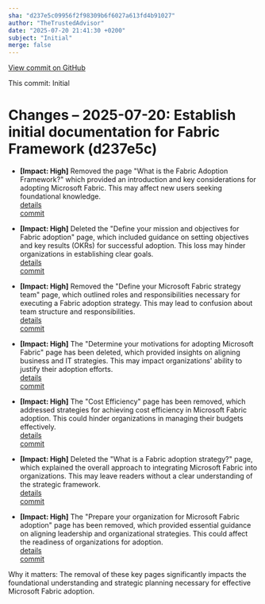 ```yaml
---
sha: "d237e5c09956f2f98309b6f6027a613fd4b91027"
author: "TheTrustedAdvisor"
date: "2025-07-20 21:41:30 +0200"
subject: "Initial"
merge: false
---
```


[View commit on GitHub](https://github.com/TheTrustedAdvisor/FabricAdoptionFramework/commit/d237e5c09956f2f98309b6f6027a613fd4b91027)

This commit: Initial

# Changes – 2025-07-20: Establish initial documentation for Fabric Framework (d237e5c)

- **[Impact: High]** Removed the page "What is the Fabric Adoption Framework?" which provided an introduction and key considerations for adopting Microsoft Fabric. This may affect new users seeking foundational knowledge.  
   [details](/docs/about/changes/2025-07-20-what-is-the-fabric-adoption-framework)  
   [commit](https://github.com/TheTrustedAdvisor/FabricAdoptionFramework/commit/d237e5c09956f2f98309b6f6027a613fd4b91027)

- **[Impact: High]** Deleted the "Define your mission and objectives for Fabric adoption" page, which included guidance on setting objectives and key results (OKRs) for successful adoption. This loss may hinder organizations in establishing clear goals.  
   [details](/docs/methodologies/1-strategy/changes/2025-07-20-define-your-mission-and-objectives)  
   [commit](https://github.com/TheTrustedAdvisor/FabricAdoptionFramework/commit/d237e5c09956f2f98309b6f6027a613fd4b91027)

- **[Impact: High]** Removed the "Define your Microsoft Fabric strategy team" page, which outlined roles and responsibilities necessary for executing a Fabric adoption strategy. This may lead to confusion about team structure and responsibilities.  
   [details](/docs/methodologies/1-strategy/changes/2025-07-20-define-your-strategy-team)  
   [commit](https://github.com/TheTrustedAdvisor/FabricAdoptionFramework/commit/d237e5c09956f2f98309b6f6027a613fd4b91027)

- **[Impact: High]** The "Determine your motivations for adopting Microsoft Fabric" page has been deleted, which provided insights on aligning business and IT strategies. This may impact organizations' ability to justify their adoption efforts.  
   [details](/docs/methodologies/1-strategy/changes/2025-07-20-determine-your-motivations)  
   [commit](https://github.com/TheTrustedAdvisor/FabricAdoptionFramework/commit/d237e5c09956f2f98309b6f6027a613fd4b91027)

- **[Impact: High]** The "Cost Efficiency" page has been removed, which addressed strategies for achieving cost efficiency in Microsoft Fabric adoption. This could hinder organizations in managing their budgets effectively.  
   [details](/docs/methodologies/1-strategy/changes/2025-07-20-cost-efficiency)  
   [commit](https://github.com/TheTrustedAdvisor/FabricAdoptionFramework/commit/d237e5c09956f2f98309b6f6027a613fd4b91027)

- **[Impact: High]** Deleted the "What is a Fabric adoption strategy?" page, which explained the overall approach to integrating Microsoft Fabric into organizations. This may leave readers without a clear understanding of the strategic framework.  
   [details](/docs/methodologies/1-strategy/changes/2025-07-20-overview)  
   [commit](https://github.com/TheTrustedAdvisor/FabricAdoptionFramework/commit/d237e5c09956f2f98309b6f6027a613fd4b91027)

- **[Impact: High]** The "Prepare your organization for Microsoft Fabric adoption" page has been removed, which provided essential guidance on aligning leadership and organizational strategies. This could affect the readiness of organizations for adoption.  
   [details](/docs/methodologies/1-strategy/changes/2025-07-20-prepare-your-organization)  
   [commit](https://github.com/TheTrustedAdvisor/FabricAdoptionFramework/commit/d237e5c09956f2f98309b6f6027a613fd4b91027)

Why it matters: The removal of these key pages significantly impacts the foundational understanding and strategic planning necessary for effective Microsoft Fabric adoption.

